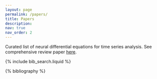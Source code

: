 ```yaml
---
layout: page
permalink: /papers/
title: Papers
description: 
nav: true
nav_order: 2
---
```


Curated list of neural differential equations for time series analysis. See comprehensive review paper [here](https://arxiv.org/abs/2502.09885).

{% include bib_search.liquid %}

<div class="publications">

{% bibliography %}

</div>
